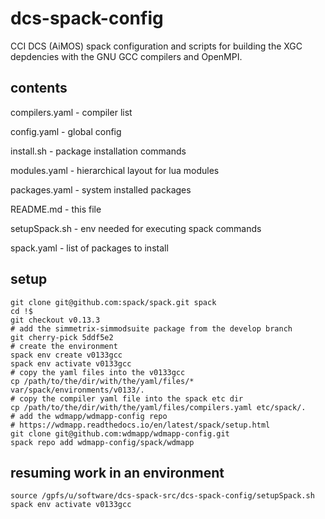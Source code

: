 # dcs-spack-config
CCI DCS (AiMOS) spack configuration and scripts for building the XGC depdencies
with the GNU GCC compilers and OpenMPI.

## contents

compilers.yaml - compiler list

config.yaml - global config

install.sh - package installation commands

modules.yaml - hierarchical layout for lua modules

packages.yaml - system installed packages

README.md - this file

setupSpack.sh - env needed for executing spack commands

spack.yaml - list of packages to install

## setup

```
git clone git@github.com:spack/spack.git spack
cd !$
git checkout v0.13.3
# add the simmetrix-simmodsuite package from the develop branch
git cherry-pick 5ddf5e2
# create the environment
spack env create v0133gcc
spack env activate v0133gcc
# copy the yaml files into the v0133gcc
cp /path/to/the/dir/with/the/yaml/files/* var/spack/environments/v0133/.
# copy the compiler yaml file into the spack etc dir
cp /path/to/the/dir/with/the/yaml/files/compilers.yaml etc/spack/.
# add the wdmapp/wdmapp-config repo
# https://wdmapp.readthedocs.io/en/latest/spack/setup.html
git clone git@github.com:wdmapp/wdmapp-config.git
spack repo add wdmapp-config/spack/wdmapp
```

## resuming work in an environment

```
source /gpfs/u/software/dcs-spack-src/dcs-spack-config/setupSpack.sh
spack env activate v0133gcc
```


